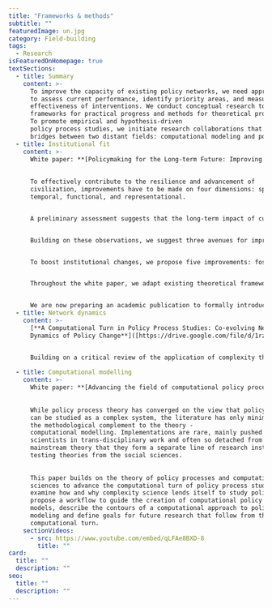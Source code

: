 ```yaml
---
title: "Frameworks & methods"
subtitle: ""
featuredImage: un.jpg
category: Field-building
tags:
  - Research
isFeaturedOnHomepage: true
textSections:
  - title: Summary
    content: >-
      To improve the capacity of existing policy networks, we need approaches
      to assess current performance, identify priority areas, and measure the
      effectiveness of interventions. We conduct conceptual research to provide
      frameworks for practical progress and methods for theoretical progress. 
      To promote empirical and hypothesis-driven 
      policy process studies, we initiate research collaborations that build 
      bridges between two distant fields: computational modeling and policy process studies.
  - title: Institutional fit
    content: >-
      White paper: **[Policymaking for the Long-term Future: Improving Institutional Fit](https://drive.google.com/file/d/1Fl11Q_hiRIT8F9PC7FieTEr0wiiyJaxi/view).**
      
      
      To effectively contribute to the resilience and advancement of
      civilization, improvements have to be made on four dimensions: spatial,
      temporal, functional, and representational.


      A preliminary assessment suggests that the long-term impact of current policymaking institutions is, despite noteworthy contemporary achievements, limited by several factors: fragile and relatively underdeveloped means of global coordination; a lack of preparedness to anticipate, prevent or recover from potential global catastrophes; siloed structures incapable of coping with cross-cutting challenges; pervasive short-termism leading to negligence of future generations; and underdeveloped capacities for policy learning. 


      Building on these observations, we suggest three avenues for improving long-term institutional fit: representing future generations; embedding into policy agendas the prevention of global catastrophic risks, as well as the recovery and learning from inevitable shocks; and shifting popular narratives to focus on the creation of transgenerational global public goods and adaptive capabilities. 


      To boost institutional changes, we propose five improvements: fostering moral reflection; training systems thinking; improving the science-policy interface; training decision-making under uncertainty; and facilitating group deliberation. 


      Throughout the white paper, we adapt existing theoretical frameworks from systems, political, and decision science and synthesize relevant evidence. We aim to inspire future scholarship and equip policy practitioners with an overview of how to transform policymaking for the long term.


      We are now preparing an academic publication to formally introduce the concept into the literature.
  - title: Network dynamics
    content: >-
      [**A Computational Turn in Policy Process Studies: Co-evolving Network
      Dynamics of Policy Change**]([https://drive.google.com/file/d/1rzxTj_ZGI27sRALHviiZblfE89Z6naJH/view](https://www.hindawi.com/journals/complexity/2022/8210732/))


      Building on a critical review of the application of complexity theory to policy process studies, we present and implement a baseline model of policy processes using the logic of co-evolving networks. Our model suggests that an actors’ influence depends on their environment and on exogenous events facilitating dialogue and consensus-building. Our results validate previous opinion dynamics models and generate novel patterns. Our discussion provides ground for further research and outlines the path for the field to achieve a computational turn.
 
  - title: Computational modelling
    content: >-
      White paper: **[Advancing the field of computational policy process studies](https://www.researchgate.net/publication/351114474_Computational_Policy_Process_Studies)** 
      
      
      While policy process theory has converged on the view that policymaking 
      can be studied as a complex system, the literature has only minimally used
      the methodological complement to the theory - 
      computational modelling. Implementations are rare, mainly pushed by computer
      scientists in trans-disciplinary work and often so detached from
      mainstream theory that they form a separate line of research instead of
      testing theories from the social sciences.
      
      
      This paper builds on the theory of policy processes and computational 
      sciences to advance the computational turn of policy process studies. We 
      examine how and why complexity science lends itself to study policymaking, 
      propose a workflow to guide the creation of computational policy process 
      models, describe the contours of a computational approach to policy process 
      modeling and define goals for future research that follow from this 
      computational turn.
    sectionVideos:
      - src: https://www.youtube.com/embed/qLFAe8BXD-8
        title: ""
card:
  title: ""
  description: ""
seo:
  title: ""
  description: ""
---
```

